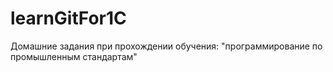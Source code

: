 # learnGitFor1C
Домашние задания при прохождении обучения: "программирование по промышленным стандартам"
